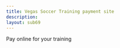 ```yaml
---
title: Vegas Soccer Training payment site
description:
layout: sub69
---
```

Pay online for your training
